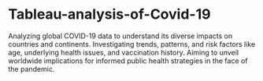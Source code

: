 # Tableau-analysis-of-Covid-19
Analyzing global COVID-19 data to understand its diverse impacts on countries and continents. Investigating trends, patterns, and risk factors like age, underlying health issues, and vaccination history. Aiming to unveil worldwide implications for informed public health strategies in the face of the pandemic.

